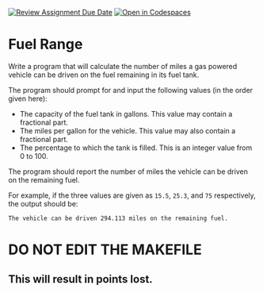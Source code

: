 [![Review Assignment Due Date](https://classroom.github.com/assets/deadline-readme-button-22041afd0340ce965d47ae6ef1cefeee28c7c493a6346c4f15d667ab976d596c.svg)](https://classroom.github.com/a/qChNMfZE)
[![Open in Codespaces](https://classroom.github.com/assets/launch-codespace-2972f46106e565e64193e422d61a12cf1da4916b45550586e14ef0a7c637dd04.svg)](https://classroom.github.com/open-in-codespaces?assignment_repo_id=20440731)
# Fuel Range

Write a program that will calculate the number of miles a gas powered vehicle can be driven on the fuel remaining in its fuel tank.

The program should prompt for and input the following values (in the order given here):

* The capacity of the fuel tank in gallons. This value may contain a fractional part.
* The miles per gallon for the vehicle. This value may also contain a fractional part.
* The percentage to which the tank is filled. This is an integer value from 0 to 100.

The program should report the number of miles the vehicle can be driven on the remaining fuel.

For example, if the three values are given as `15.5`, `25.3`, and `75` respectively, the output should be:

```
The vehicle can be driven 294.113 miles on the remaining fuel.
```
# DO NOT EDIT THE MAKEFILE
## This will result in points lost.
